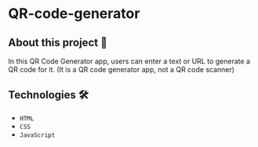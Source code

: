 # QR-code-generator


## About this project 🚀
In this QR Code Generator app, users can enter a text or URL to generate a QR code for it. (It is a QR code generator app, not a QR code scanner)


## Technologies 🛠️
* `HTML`
* `CSS`
* `JavaScript`
